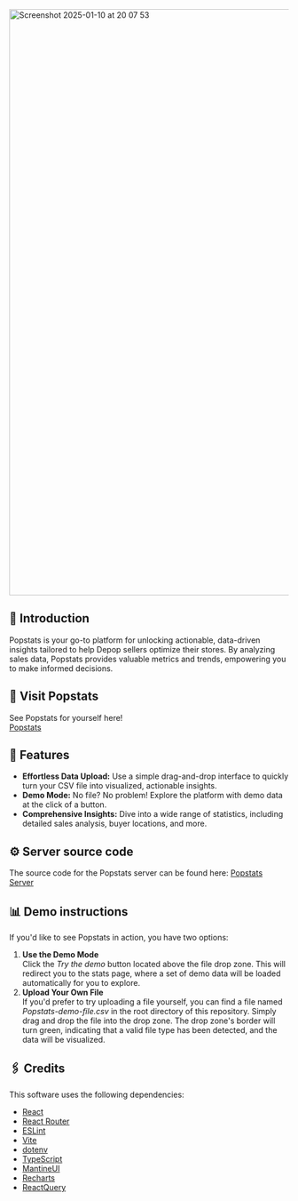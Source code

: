 <img width="1055" alt="Screenshot 2025-01-10 at 20 07 53" src="https://github.com/user-attachments/assets/93f8b77b-4be1-4b95-90bc-49a076891140" />

## 👋 Introduction
Popstats is your go-to platform for unlocking actionable, data-driven insights tailored to help Depop sellers optimize their stores. By analyzing sales data, Popstats provides valuable metrics and trends, empowering you to make informed decisions.
## 🚀 Visit Popstats  
See Popstats for yourself here!  
[Popstats](https://www.popstats.io)
## 📌 Features
- **Effortless Data Upload:** Use a simple drag-and-drop interface to quickly turn your CSV file into visualized, actionable insights.
- **Demo Mode:** No file? No problem! Explore the platform with demo data at the click of a button.
- **Comprehensive Insights:** Dive into a wide range of statistics, including detailed sales analysis, buyer locations, and more.

## ⚙️ Server source code
The source code for the Popstats server can be found here: [Popstats Server](https://github.com/CiaranO-C/popstats-server)

## 📊 Demo instructions
If you'd like to see Popstats in action, you have two options:
1. **Use the Demo Mode**  
Click the *Try the demo* button located above the file drop zone. This will redirect you to the stats page, where a set of demo data will be loaded automatically for you to explore.
2. **Upload Your Own File**  
If you'd prefer to try uploading a file yourself, you can find a file named *Popstats-demo-file.csv* in the root directory of this repository.
Simply drag and drop the file into the drop zone. The drop zone's border will turn green, indicating that a valid file type has been detected, and the data will be visualized.

## 🖇️ Credits
This software uses the following dependencies:
- [React](https://react.dev)
- [React Router](https://reactrouter.com/en/main)
- [ESLint](https://eslint.org)
- [Vite](https://vite.dev)
- [dotenv](https://github.com/motdotla/dotenv#readme)
- [TypeScript](https://www.typescriptlang.org)
- [MantineUI](https://mantine.dev)
- [Recharts](https://recharts.org/en-US/)
- [ReactQuery](https://www.npmjs.com/package/react-query)
